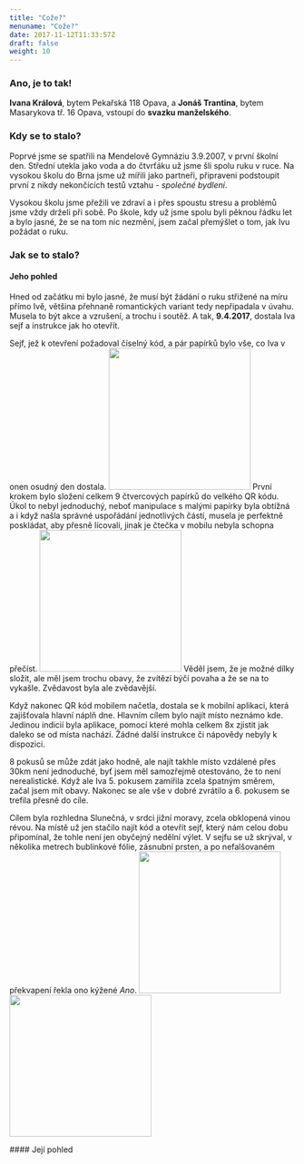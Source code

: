 ```yaml
---
title: "Cože?"
menuname: "Cože?"
date: 2017-11-12T11:33:57Z
draft: false
weight: 10
---
```


### Ano, je to tak!

**Ivana Králová**, bytem Pekařská 118 Opava, a **Jonáš Trantina**, bytem Masarykova tř.
16 Opava, vstoupí do **svazku manželského**.

### Kdy se to stalo?

Poprvé jsme se spatřili na Mendelově Gymnáziu 3.9.2007, v první školní den.
Střední utekla jako voda a do čtvrťáku už jsme šli spolu ruku v ruce. Na
vysokou školu do Brna jsme už mířili jako partneři, připraveni podstoupit první
z nikdy nekončících testů vztahu - *společné bydlení*.

Vysokou školu jsme přežili ve zdraví a i přes spoustu stresu a problémů jsme
vždy drželi při sobě. Po škole, kdy už jsme spolu byli pěknou řádku let a bylo
jasné, že se na tom nic nezmění, jsem začal přemýšlet o tom, jak Ivu požádat o ruku.


### Jak se to stalo?
#### Jeho pohled
Hned od začátku mi bylo jasné, že musí být žádání o ruku střižené na míru přímo
Ivě, většina přehnaně romantických variant tedy nepřipadala v úvahu. Musela to
být akce a vzrušení, a trochu i soutěž. A tak, **9.4.2017**, dostala Iva sejf a
instrukce jak ho otevřít.

Sejf, jež k otevření požadoval číselný kód, a pár papírků bylo vše, co Iva v
onen osudný den dostala. 
<a href="images/puzzle.jpg" class="img"><img src="images/puzzle.jpg" height=250/></a>
První krokem bylo složení celkem 9
čtvercových papírků do velkého QR kódu. Úkol to nebyl jednoduchý, neboť
manipulace s malými papírky byla obtížná a i když našla správné uspořádání
jednotlivých částí, musela je perfektně poskládat, aby přesně lícovali, jinak
je čtečka v mobilu nebyla schopna přečíst.
<a href="/images/app.jpg" class="img"><img src="/images/app.jpg" height="250"/></a>
Věděl jsem, že je možné dílky složit, ale měl jsem trochu obavy, že zvítězí
býčí povaha a že se na to vykašle. Zvědavost byla ale zvědavější.

Když nakonec QR kód mobilem načetla, dostala se k mobilní aplikaci, která
zajišťovala hlavní náplň dne. Hlavním cílem bylo najít místo neznámo kde.
Jedinou indicií byla aplikace, pomocí které mohla celkem 8x zjistit jak daleko
se od místa nachází. Žádné další instrukce či nápovědy nebyly k dispozici.

8 pokusů se může zdát jako hodně, ale najít takhle místo vzdálené přes 30km
není jednoduché, byť jsem měl samozřejmě otestováno, že to není nerealistické.
Když ale Iva 5. pokusem zamířila zcela špatným směrem, začal jsem mít obavy.
Nakonec se ale vše v dobré zvrátilo a 6. pokusem se trefila přesně do cíle.

Cílem byla rozhledna Slunečná, v srdci jižní moravy, zcela obklopená vinou
révou. Na místě už jen stačilo najít kód a otevřít sejf, který nám celou dobu
připomínal, že tohle není jen obyčejný nedělní výlet. V sejfu se už skrýval, v
několika metrech bublinkové fólie, zásnubní prsten, a po nefalšovaném
překvapení řekla ono kýžené *Ano*.
<a href="images/slunecna.jpg" class="img img-left"><img src="images/slunecna.jpg" height=250></a>
<a href="images/together.jpg" class="img"><img src="images/together.jpg" height=250></a>

<div class="clear"></div>
#### Její pohled

